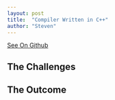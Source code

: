 ```yaml
---
layout: post
title:  "Compiler Written in C++"
author: "Steven"
---
```




[See On Github](https://github.com/tucci/comp442-compiler)

##  The Challenges


## The Outcome
